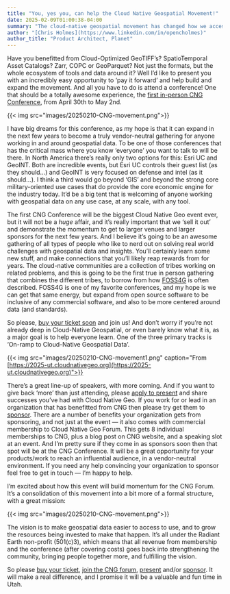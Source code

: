 ```yaml
---
title: "You, yes you, can help the Cloud Native Geospatial Movement!"
date: 2025-02-09T01:00:38-04:00
summary: "The cloud-native geospatial movement has changed how we access, share, and analyze spatial data—but its growth depends on the community behind it. If you've benefited from these innovations, here's your chance to give back while having an awesome experience."
author: "[Chris Holmes](https://www.linkedin.com/in/opencholmes)"
author_title: "Product Architect, Planet" 
---
```


Have you benefitted from Cloud-Optimized GeoTIFF’s? SpatioTemporal Asset Catalogs? Zarr, COPC or GeoParquet? Not just the formats, but the whole ecosystem of tools and data around it? Well I’d like to present you with an incredibly easy opportunity to ‘pay it forward’ and help build and expand the movement. And all you have to do is attend a conference! One that should be a totally awesome experience, the [first in-person CNG Conference](https://2025-ut.cloudnativegeo.org), from April 30th to May 2nd.

{{< img src="images/20250210-CNG-movement.png">}}

I have big dreams for this conference, as my hope is that it can expand in the next few years to become a truly vendor-neutral gathering for anyone working in and around geospatial data. To be one of those conferences that has the critical mass where you know ‘everyone’ you want to talk to will be there. In North America there’s really only two options for this: Esri UC and GeoINT. Both are incredible events, but Esri UC controls their guest list (as they should…) and GeoINT is very focused on defense and intel (as it should…). I think a third would go beyond ‘GIS’ and beyond the strong core military-oriented use cases that do provide the core economic engine for the industry today. It’d be a big tent that is welcoming of anyone working with geospatial data on any use case, at any scale, with any tool.

The first CNG Conference will be the biggest Cloud Native Geo event ever, but it will not be a *huge* affair, and it’s really important that we ‘sell it out’ and demonstrate the momentum to get to larger venues and larger sponsors for the next few years. And I believe it’s going to be an awesome gathering of all types of people who like to nerd out on solving real world challenges with geospatial data and insights. You’ll certainly learn some new stuff, and make connections that you’ll likely reap rewards from for years. The cloud-native communities are a collection of tribes working on related problems, and this is going to be the first true in person gathering that combines the different tribes, to borrow from how [FOSS4G](https://foss4g.org) is often described. FOSS4G is one of my favorite conferences, and my hope is we can get that same energy, but expand from open source software to be inclusive of any commercial software, and also to be more centered around data (and standards).

So please, [buy your ticket soon](https://lu.ma/cng2025) and join us! And don’t worry if you’re not already deep in Cloud-Native Geospatial, or even barely know what it is, as a major goal is to help everyone learn. One of the three primary tracks is ‘On-ramp to Cloud-Native Geospatial Data’.

{{< img src="images/20250210-CNG-movement1.png" caption="From [https://2025-ut.cloudnativegeo.org](https://2025-ut.cloudnativegeo.org)">}}

There’s a great line-up of speakers, with more coming. And if you want to give back ‘more’ than just attending, please [apply to present](https://events.cloudnativegeo.org/cng2025-presentations) and share successes you’ve had with Cloud Native Geo. If you work for or lead in an organization that has benefitted from CNG then please try get them to [sponsor](https://2025-ut.cloudnativegeo.org/sponsor). There are a number of benefits your organization gets from sponsoring, and not just at the event — it also comes with commercial membership to Cloud Native Geo Forum. This gets 8 individual memberships to CNG, plus a blog post on CNG website, and a speaking slot at an event. And I’m pretty sure if they come in as sponsors soon then that spot will be at the CNG Conference. It will be a great opportunity for your products/work to reach an influential audience, in a vendor-neutral environment. If you need any help convincing your organization to sponsor feel free to get in touch — I’m happy to help.

I’m excited about how this event will build momentum for the CNG Forum. It’s a consolidation of this movement into a bit more of a formal structure, with a great mission:

{{< img src="images/20250210-CNG-movement.png">}}

The vision is to make geospatial data easier to access to use, and to grow the resources being invested to make that happen. It’s all under the Radiant Earth non-profit (501(c)3), which means that all revenue from membership and the conference (after covering costs) goes back into strengthening the community, bringing people together more, and fulfilling the vision.

So please [buy your ticket](https://lu.ma/cng2025), [join the CNG forum](https://cloudnativegeo.org/join), [present](https://events.cloudnativegeo.org/cng2025-presentations) and/or [sponsor](https://2025-ut.cloudnativegeo.org/sponsor). It will make a real difference, and I promise it will be a valuable and fun time in Utah.
